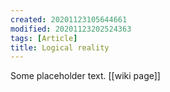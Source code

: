 ```yaml
---
created: 20201123105644661
modified: 20201123202524363
tags: [Article]
title: Logical reality
---
```


Some placeholder text. [[wiki page]]
